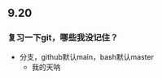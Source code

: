 ## 9.20
### 复习一下git，哪些我没记住？
- 分支，github默认main，bash默认master
	- 我的天呐
<!--stackedit_data:
eyJoaXN0b3J5IjpbLTE1MjEwMDM4MzJdfQ==
-->